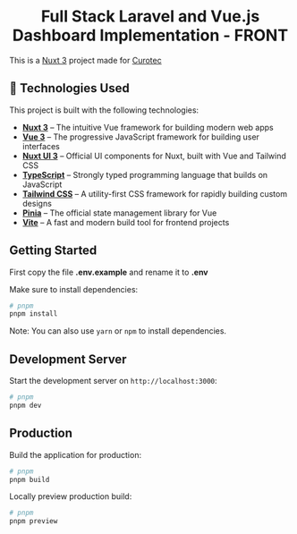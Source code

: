 <h1 align="center">Full Stack Laravel and Vue.js Dashboard Implementation - FRONT</h1>

This is a [Nuxt 3](https://nuxt.com/) project made for [Curotec](https://talent.curotec.com/candidate)

## 🚀 Technologies Used</h2>

This project is built with the following technologies:

<ul>
  <li>
    <strong><a href="https://nuxt.com/" target="_blank">Nuxt 3</a></strong> – The intuitive Vue framework for building modern web apps
  </li>
  <li>
    <strong><a href="https://vuejs.org/" target="_blank">Vue 3</a></strong> – The progressive JavaScript framework for building user interfaces
  </li>
  <li>
    <strong><a href="https://ui.nuxt.com/" target="_blank">Nuxt UI 3</a></strong> – Official UI components for Nuxt, built with Vue and Tailwind CSS
  </li>
  <li>
    <strong><a href="https://www.typescriptlang.org/" target="_blank">TypeScript</a></strong> – Strongly typed programming language that builds on JavaScript
  </li>
  <li>
    <strong><a href="https://tailwindcss.com/" target="_blank">Tailwind CSS</a></strong> – A utility-first CSS framework for rapidly building custom designs
  </li>
  <li>
    <strong><a href="https://pinia.vuejs.org/" target="_blank">Pinia</a></strong> – The official state management library for Vue
  </li>
  <li>
    <strong><a href="https://vitejs.dev/" target="_blank">Vite</a></strong> – A fast and modern build tool for frontend projects
  </li>
</ul>

## Getting Started
First copy the file <b>.env.example</b> and rename it to <b>.env</b>

Make sure to install dependencies:

```bash
# pnpm
pnpm install
```
Note: You can also use `yarn` or `npm` to install dependencies.

## Development Server

Start the development server on `http://localhost:3000`:

```bash
# pnpm
pnpm dev
```

## Production

Build the application for production:

```bash
# pnpm
pnpm build
```

Locally preview production build:

```bash
# pnpm
pnpm preview
```
